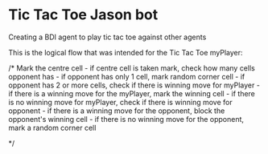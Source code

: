 # Tic Tac Toe Jason bot
 Creating a BDI agent to play tic tac toe against other agents

This is the logical flow that was intended for the Tic Tac Toe myPlayer:

/*
<start game>
Mark the centre cell
	- if centre cell is taken mark, check how many cells opponent has
		- if opponent has only 1 cell, mark random corner cell
		- if opponent has 2 or more cells, check if there is winning move for myPlayer
			- if there is a winning move for the myPlayer, mark the winning cell
			- if there is no winning move for myPlayer, check if there is winning move for opponent
				- if there is a winning move for the opponent, block the opponent's winning cell
				- if there is no winning move for the opponent, mark a random corner cell

*/
